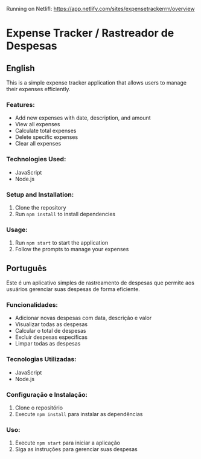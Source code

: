 Running on Netlifl: https://app.netlify.com/sites/expensetrackerrrr/overview

# Expense Tracker / Rastreador de Despesas

## English

This is a simple expense tracker application that allows users to manage their expenses efficiently.

### Features:
- Add new expenses with date, description, and amount
- View all expenses
- Calculate total expenses
- Delete specific expenses
- Clear all expenses

### Technologies Used:
- JavaScript
- Node.js

### Setup and Installation:
1. Clone the repository
2. Run `npm install` to install dependencies

### Usage:
1. Run `npm start` to start the application
2. Follow the prompts to manage your expenses

## Português

Este é um aplicativo simples de rastreamento de despesas que permite aos usuários gerenciar suas despesas de forma eficiente.

### Funcionalidades:
- Adicionar novas despesas com data, descrição e valor
- Visualizar todas as despesas
- Calcular o total de despesas
- Excluir despesas específicas
- Limpar todas as despesas

### Tecnologias Utilizadas:
- JavaScript
- Node.js

### Configuração e Instalação:
1. Clone o repositório
2. Execute `npm install` para instalar as dependências

### Uso:
1. Execute `npm start` para iniciar a aplicação
2. Siga as instruções para gerenciar suas despesas
